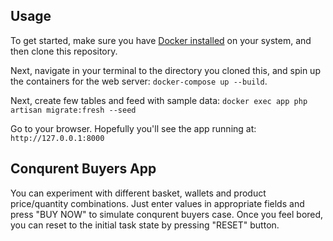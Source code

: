 ## Usage

To get started, make sure you have [Docker installed](https://docs.docker.com/docker-for-mac/install/) on your system, and then clone this repository.

Next, navigate in your terminal to the directory you cloned this, and spin up the containers for the web server:
`docker-compose up --build`.

Next, create few tables and feed with sample data:
`docker exec app php artisan migrate:fresh --seed`

Go to your browser. Hopefully you'll see the app running at:
`http://127.0.0.1:8000`


## Conqurent Buyers App

You can experiment with different basket, wallets and product price/quantity combinations. Just enter values in appropriate fields and press "BUY NOW" to simulate conqurent buyers case. Once you feel bored, you can reset to the initial task state by pressing "RESET" button.